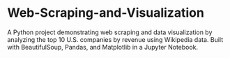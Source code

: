 # Web-Scraping-and-Visualization
A Python project demonstrating web scraping and data visualization by analyzing the top 10 U.S. companies by revenue using Wikipedia data. Built with BeautifulSoup, Pandas, and Matplotlib in a Jupyter Notebook.
